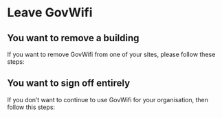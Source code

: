 # Leave GovWifi

## You want to remove a building
If you want to remove GovWifi from one of your sites, please follow these steps:

## You want to sign off entirely
If you don’t want to continue to use GovWifi for your organisation, then follow this steps:
